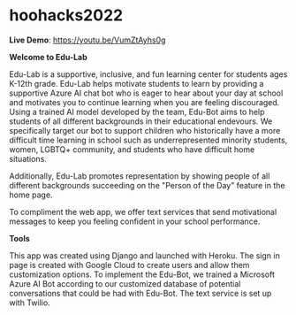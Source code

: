 # hoohacks2022

**Live Demo**: https://youtu.be/VumZtAyhs0g

**Welcome to Edu-Lab**

Edu-Lab is a supportive, inclusive, and fun learning center for students ages K-12th grade. Edu-Lab helps motivate students to learn by providing a supportive Azure AI chat bot who is eager to hear about your day at school and motivates you to continue learning when you are feeling discouraged. Using a trained AI model developed by the team, Edu-Bot aims to help students of all different backgrounds in their educational endevours. We specifically target our bot to support children who historically have a more difficult time learning in school such as underrepresented minority students, women, LGBTQ+ community, and students who have difficult home situations.

Additionally, Edu-Lab promotes representation by showing people of all different backgrounds succeeding on the "Person of the Day" feature in the home page.

To compliment the web app, we offer text services that send motivational messages to keep you feeling confident in your school performance.

**Tools**

This app was created using Django and launched with Heroku. The sign in page is created with Google Cloud to create users and allow them customization options. To implement the Edu-Bot, we trained a Microsoft Azure AI Bot according to our customized database of potential conversations that could be had with Edu-Bot. The text service is set up with Twilio.
